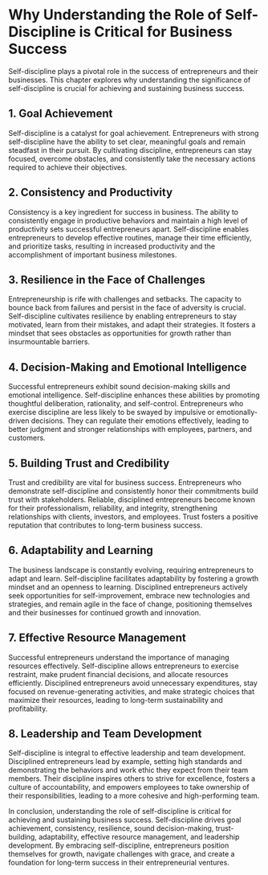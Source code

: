 Why Understanding the Role of Self-Discipline is Critical for Business Success
==========================================================================================

Self-discipline plays a pivotal role in the success of entrepreneurs and their businesses. This chapter explores why understanding the significance of self-discipline is crucial for achieving and sustaining business success.

**1. Goal Achievement**
-----------------------

Self-discipline is a catalyst for goal achievement. Entrepreneurs with strong self-discipline have the ability to set clear, meaningful goals and remain steadfast in their pursuit. By cultivating discipline, entrepreneurs can stay focused, overcome obstacles, and consistently take the necessary actions required to achieve their objectives.

**2. Consistency and Productivity**
-----------------------------------

Consistency is a key ingredient for success in business. The ability to consistently engage in productive behaviors and maintain a high level of productivity sets successful entrepreneurs apart. Self-discipline enables entrepreneurs to develop effective routines, manage their time efficiently, and prioritize tasks, resulting in increased productivity and the accomplishment of important business milestones.

**3. Resilience in the Face of Challenges**
-------------------------------------------

Entrepreneurship is rife with challenges and setbacks. The capacity to bounce back from failures and persist in the face of adversity is crucial. Self-discipline cultivates resilience by enabling entrepreneurs to stay motivated, learn from their mistakes, and adapt their strategies. It fosters a mindset that sees obstacles as opportunities for growth rather than insurmountable barriers.

**4. Decision-Making and Emotional Intelligence**
-------------------------------------------------

Successful entrepreneurs exhibit sound decision-making skills and emotional intelligence. Self-discipline enhances these abilities by promoting thoughtful deliberation, rationality, and self-control. Entrepreneurs who exercise discipline are less likely to be swayed by impulsive or emotionally-driven decisions. They can regulate their emotions effectively, leading to better judgment and stronger relationships with employees, partners, and customers.

**5. Building Trust and Credibility**
-------------------------------------

Trust and credibility are vital for business success. Entrepreneurs who demonstrate self-discipline and consistently honor their commitments build trust with stakeholders. Reliable, disciplined entrepreneurs become known for their professionalism, reliability, and integrity, strengthening relationships with clients, investors, and employees. Trust fosters a positive reputation that contributes to long-term business success.

**6. Adaptability and Learning**
--------------------------------

The business landscape is constantly evolving, requiring entrepreneurs to adapt and learn. Self-discipline facilitates adaptability by fostering a growth mindset and an openness to learning. Disciplined entrepreneurs actively seek opportunities for self-improvement, embrace new technologies and strategies, and remain agile in the face of change, positioning themselves and their businesses for continued growth and innovation.

**7. Effective Resource Management**
------------------------------------

Successful entrepreneurs understand the importance of managing resources effectively. Self-discipline allows entrepreneurs to exercise restraint, make prudent financial decisions, and allocate resources efficiently. Disciplined entrepreneurs avoid unnecessary expenditures, stay focused on revenue-generating activities, and make strategic choices that maximize their resources, leading to long-term sustainability and profitability.

**8. Leadership and Team Development**
--------------------------------------

Self-discipline is integral to effective leadership and team development. Disciplined entrepreneurs lead by example, setting high standards and demonstrating the behaviors and work ethic they expect from their team members. Their discipline inspires others to strive for excellence, fosters a culture of accountability, and empowers employees to take ownership of their responsibilities, leading to a more cohesive and high-performing team.

In conclusion, understanding the role of self-discipline is critical for achieving and sustaining business success. Self-discipline drives goal achievement, consistency, resilience, sound decision-making, trust-building, adaptability, effective resource management, and leadership development. By embracing self-discipline, entrepreneurs position themselves for growth, navigate challenges with grace, and create a foundation for long-term success in their entrepreneurial ventures.
